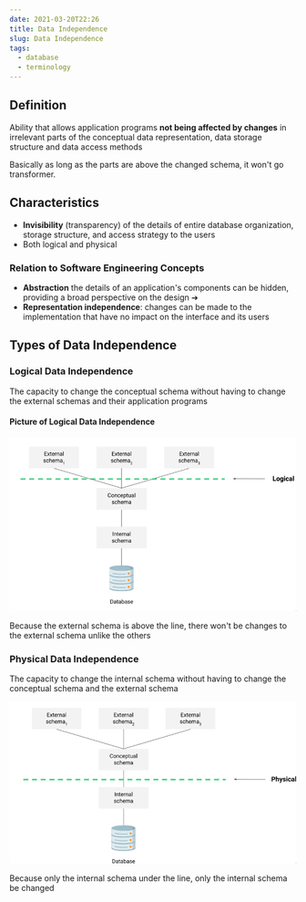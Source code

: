 ```yaml
---
date: 2021-03-20T22:26
title: Data Independence
slug: Data Independence
tags:
  - database
  - terminology
---
```


## Definition

Ability that allows application programs **not being affected by changes** in irrelevant parts of the conceptual data representation, data storage structure and data access methods

Basically as long as the parts are above the changed schema, it won't go transformer.

## Characteristics

- **Invisibility** (transparency) of the details of entire database organization, storage structure, and access strategy to the users
- Both logical and physical

### Relation to Software Engineering Concepts

- **Abstraction** the details of an application's components can be hidden, providing a broad perspective on the design
  ➔
- **Representation independence**: changes can be made to the implementation that have no impact on the interface and its users

## Types of Data Independence

### Logical Data Independence

The capacity to change the conceptual schema without having to change the external schemas and their application programs

#### Picture of Logical Data Independence

![Logical independence](static/pic-selected-210320-2249-47.png)

Because the external schema is above the line, there won't be changes to the external schema unlike the others

### Physical Data Independence

The capacity to change the internal schema without having to change the conceptual schema and the external schema

![Physical independence](static/pic-selected-210320-2252-17.png)

Because only the internal schema under the line, only the internal schema be changed
